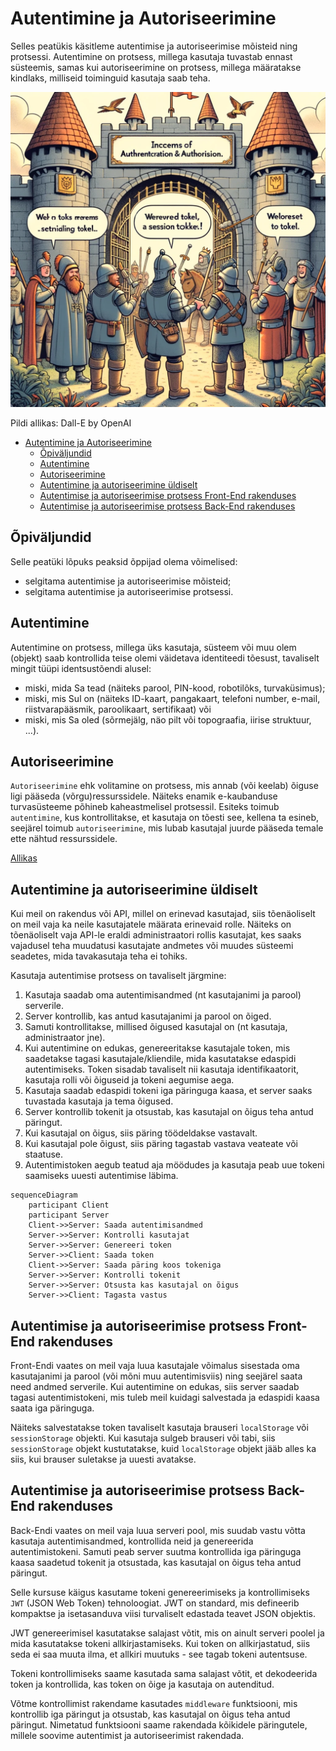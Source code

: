 # Autentimine ja Autoriseerimine

Selles peatükis käsitleme autentimise ja autoriseerimise mõisteid ning protsessi. Autentimine on protsess, millega kasutaja tuvastab ennast süsteemis, samas kui autoriseerimine on protsess, millega määratakse kindlaks, milliseid toiminguid kasutaja saab teha.

![Auth](Auth.webp)

Pildi allikas: Dall-E by OpenAI

- [Autentimine ja Autoriseerimine](#autentimine-ja-autoriseerimine)
  - [Õpiväljundid](#õpiväljundid)
  - [Autentimine](#autentimine)
  - [Autoriseerimine](#autoriseerimine)
  - [Autentimine ja autoriseerimine üldiselt](#autentimine-ja-autoriseerimine-üldiselt)
  - [Autentimise ja autoriseerimise protsess Front-End rakenduses](#autentimise-ja-autoriseerimise-protsess-front-end-rakenduses)
  - [Autentimise ja autoriseerimise protsess Back-End rakenduses](#autentimise-ja-autoriseerimise-protsess-back-end-rakenduses)

## Õpiväljundid

Selle peatüki lõpuks peaksid õppijad olema võimelised:

- selgitama autentimise ja autoriseerimise mõisteid;
- selgitama autentimise ja autoriseerimise protsessi.

## Autentimine

Autentimine on protsess, millega üks kasutaja, süsteem või muu olem (objekt) saab kontrollida teise olemi väidetava identiteedi tõesust, tavaliselt mingit tüüpi identsustõendi alusel:

- miski, mida Sa tead  (näiteks parool, PIN-kood, robotilõks, turvaküsimus);
- miski, mis Sul on (näiteks ID-kaart, pangakaart, telefoni number, e-mail, riistvarapääsmik, paroolikaart, sertifikaat) või
- miski, mis Sa oled (sõrmejälg, näo pilt või topograafia, iirise struktuur, ...).

## Autoriseerimine

`Autoriseerimine` ehk volitamine on protsess, mis annab (või keelab) õiguse ligi pääseda (võrgu)ressurssidele. Näiteks enamik e-kaubanduse turvasüsteeme põhineb kaheastmelisel protsessil. Esiteks toimub `autentimine`, kus kontrollitakse, et kasutaja on tõesti see, kellena ta esineb, seejärel toimub `autoriseerimine`, mis lubab kasutajal juurde pääseda temale ette nähtud ressurssidele.

[Allikas](https://sisu.ut.ee/autentimine/m%C3%B5isted)

## Autentimine ja autoriseerimine üldiselt

Kui meil on rakendus või API, millel on erinevad kasutajad, siis tõenäoliselt on meil vaja ka neile kasutajatele määrata erinevaid rolle. Näiteks on tõenäoliselt vaja API-le eraldi administraatori rollis kasutajat, kes saaks vajadusel teha muudatusi kasutajate andmetes või muudes süsteemi seadetes, mida tavakasutaja teha ei tohiks.

Kasutaja autentimise protsess on tavaliselt järgmine:

1. Kasutaja saadab oma autentimisandmed (nt kasutajanimi ja parool) serverile.
2. Server kontrollib, kas antud kasutajanimi ja parool on õiged.
3. Samuti kontrollitakse, millised õigused kasutajal on (nt kasutaja, administraator jne).
4. Kui autentimine on edukas, genereeritakse kasutajale token, mis saadetakse tagasi kasutajale/kliendile, mida kasutatakse edaspidi autentimiseks. Token sisadab tavaliselt nii kasutaja identifikaatorit, kasutaja rolli või õiguseid ja tokeni aegumise aega.
5. Kasutaja saadab edaspidi tokeni iga päringuga kaasa, et server saaks tuvastada kasutaja ja tema õigused.
6. Server kontrollib tokenit ja otsustab, kas kasutajal on õigus teha antud päringut.
7. Kui kasutajal on õigus, siis päring töödeldakse vastavalt.
8. Kui kasutajal pole õigust, siis päring tagastab vastava veateate või staatuse.
9. Autentimistoken aegub teatud aja möödudes ja kasutaja peab uue tokeni saamiseks uuesti autentimise läbima.

```mermaid
sequenceDiagram
    participant Client
    participant Server
    Client->>Server: Saada autentimisandmed
    Server->>Server: Kontrolli kasutajat
    Server->>Server: Genereeri token
    Server->>Client: Saada token
    Client->>Server: Saada päring koos tokeniga
    Server->>Server: Kontrolli tokenit
    Server->>Server: Otsusta kas kasutajal on õigus
    Server->>Client: Tagasta vastus
```

## Autentimise ja autoriseerimise protsess Front-End rakenduses

Front-Endi vaates on meil vaja luua kasutajale võimalus sisestada oma kasutajanimi ja parool (või mõni muu autentimisviis) ning seejärel saata need andmed serverile. Kui autentimine on edukas, siis server saadab tagasi autentimistokeni, mis tuleb meil kuidagi salvestada ja edaspidi kaasa saata iga päringuga.

Näiteks salvestatakse token tavaliselt kasutaja brauseri `localStorage` või `sessionStorage` objekti. Kui kasutaja sulgeb brauseri või tabi, siis `sessionStorage` objekt kustutatakse, kuid `localStorage` objekt jääb alles ka siis, kui brauser suletakse ja uuesti avatakse.

## Autentimise ja autoriseerimise protsess Back-End rakenduses

Back-Endi vaates on meil vaja luua serveri pool, mis suudab vastu võtta kasutaja autentimisandmed, kontrollida neid ja genereerida autentimistokeni. Samuti peab server suutma kontrollida iga päringuga kaasa saadetud tokenit ja otsustada, kas kasutajal on õigus teha antud päringut.

Selle kursuse käigus kasutame tokeni genereerimiseks ja kontrollimiseks `JWT` (JSON Web Token) tehnoloogiat. JWT on standard, mis defineerib kompaktse ja isetasanduva viisi turvaliselt edastada teavet JSON objektis.

JWT genereerimisel kasutatakse salajast võtit, mis on ainult serveri poolel ja mida kasutatakse tokeni allkirjastamiseks. Kui token on allkirjastatud, siis seda ei saa muuta ilma, et allkiri muutuks - see tagab tokeni autentsuse.

Tokeni kontrollimiseks saame kasutada sama salajast võtit, et dekodeerida token ja kontrollida, kas token on õige ja kasutaja on autenditud.

Võtme kontrollimist rakendame kasutades `middleware` funktsiooni, mis kontrollib iga päringut ja otsustab, kas kasutajal on õigus teha antud päringut. Nimetatud funktsiooni saame rakendada kõikidele päringutele, millele soovime autentimist ja autoriseerimist rakendada.
